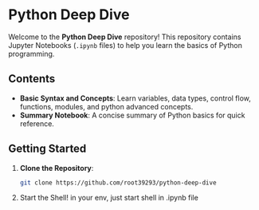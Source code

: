 # Python Deep Dive

Welcome to the **Python Deep Dive** repository! This repository contains Jupyter Notebooks (`.ipynb` files) to help you learn the basics of Python programming.

## Contents

- **Basic Syntax and Concepts**: Learn variables, data types, control flow, functions, modules, and python advanced concepts.
- **Summary Notebook**: A concise summary of Python basics for quick reference.

## Getting Started

1. **Clone the Repository**:
   ```bash
   git clone https://github.com/root39293/python-deep-dive
   ```

2. Start the Shell!
   in your env, just start shell in .ipynb file
